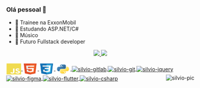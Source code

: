 ### Olá pessoal 👋

- 🔭 Trainee na ExxonMobil
- 🌱 Estudando ASP.NET/C#
- 🎸 Músico
- 🏹 Futuro Fullstack developer


<div align="center">
  <a href="https://github.com/silvioluizb">
  <img height="180em" src="https://github-readme-stats.vercel.app/api?username=silvioluizb&show_icons=true&theme=dark&include_all_commits=true&count_private=true"/>
  <img height="180em" src="https://github-readme-stats.vercel.app/api/top-langs/?username=silvioluizb&layout=compact&langs_count=7&theme=dark"/>
</div>
  
 <div style="display: inline_block"><br>
  <img align="center" alt="silvio-Js" height="30" width="40" src="https://raw.githubusercontent.com/devicons/devicon/master/icons/javascript/javascript-plain.svg">
  <img align="center" alt="silvio-HTML" height="30" width="40" src="https://raw.githubusercontent.com/devicons/devicon/master/icons/html5/html5-original.svg">
  <img align="center" alt="silvio-CSS" height="30" width="40" src="https://raw.githubusercontent.com/devicons/devicon/master/icons/css3/css3-original.svg">
  <img align="center" alt="silvio-Python" height="30" width="40" src="https://raw.githubusercontent.com/devicons/devicon/master/icons/python/python-original.svg">
  <img align="center" alt="silvio-gitlab" height="30" width="40" src="https://cdn.jsdelivr.net/gh/devicons/devicon/icons/gitlab/gitlab-original.svg" />
  <img align="center" alt="silvio-git" height="30" width="40" src="https://cdn.jsdelivr.net/gh/devicons/devicon/icons/git/git-original.svg" />
  <img align="center" alt="silvio-jquery" height="30" width="40" src="https://cdn.jsdelivr.net/gh/devicons/devicon/icons/jquery/jquery-original.svg" />
  <img align="center" alt="silvio-figma" height="30" width="40" src="https://cdn.jsdelivr.net/gh/devicons/devicon/icons/figma/figma-original.svg" />
  <img align="center" alt="silvio-flutter" height="30" width="40" src="https://cdn.jsdelivr.net/gh/devicons/devicon/icons/flutter/flutter-original.svg" />
  <img align="center" alt="silvio-csharp" height="30" width="40" src="https://cdn.jsdelivr.net/gh/devicons/devicon/icons/csharp/csharp-original.svg" />
  <img align="right" alt="silvio-pic" height="150" src="https://media.discordapp.net/attachments/304321744603185163/900511066440728636/avatar1.png?width=1150&height=647" data-canonical-src="https://media.discordapp.net/attachments/304321744603185163/900511066440728636/avatar1.png?width=1150&height=647" style="max-width: 100%;"/>
</div>
   
    
